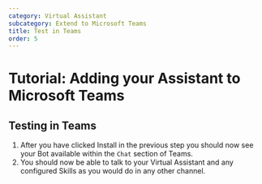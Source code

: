 ```yaml
---
category: Virtual Assistant
subcategory: Extend to Microsoft Teams
title: Test in Teams
order: 5
---
```


# Tutorial: Adding your Assistant to Microsoft Teams

## Testing in Teams

1. After you have clicked Install in the previous step you should now see your Bot available within the `Chat` section of Teams.
2. You should now be able to talk to your Virtual Assistant and any configured Skills as you would do in any other channel.
